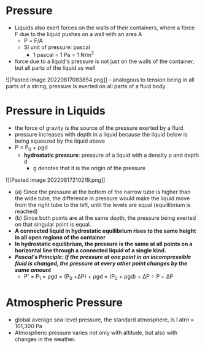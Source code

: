 # Pressure
- Liquids also exert forces on the walls of their containers, where a force F due to the liquid pushes on a wall with an area A
	- P = F/A
	- SI unit of pressure: pascal
		- 1 pascal = 1 Pa = 1 N/m<sup>2</sup>
- force due to a liquid's pressure is not just on the walls of the container, but all parts of the liquid as well

![[Pasted image 20220817083854.png]]
	- analogous to tension being in all parts of a string, pressure is exerted on all parts of a fluid body
# Pressure in Liquids
- the force of gravity is the source of the pressure exerted by a fluid
- pressure increases with depth in a liquid because the liquid below is being squeezed by the liquid above
- P = P<sub>0</sub> + ρgd
	- **hydrostatic pressure**: pressure of a liquid with a density ρ and depth d
		- g denotes that it is the origin of the pressure

![[Pasted image 20220817210219.png]]
- (a) Since the pressure at the bottom of the narrow tube is higher than the wide tube, the difference in pressure would make the liquid move from the right tube to the left, until the levels are equal (equillibrium is reached)
- (b) Since both points are at the same depth, the pressure being exerted on that singular point is equal.
- **A connected liquid in hydrostatic equilibrium rises to the same height in all open regions of the container**
- **In hydrostatic equilibrium, the pressure is the same at all points on a horizontal line through a connected liquid of a single kind.**
- ***Pascal's Principle: If the pressure at one point in an incompressible fluid is changed, the pressure at every other point changes by the same amount***
	- P' = P<sub>1</sub> = ρgd = (P<sub>0</sub> +ΔP) + ρgd = (P<sub>0</sub> + ρgd) + ΔP = P + ΔP

# Atmospheric Pressure
- global average sea-level pressure, the standard atmosphere, is l atrn = 101,300 Pa
- Atmospheric pressure varies not only with altitude, but also with changes in the weather.